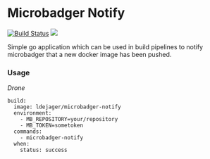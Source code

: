 # Microbadger Notify

[![Build Status](https://droneci.rwxlabs.io/api/badges/ldejager/microbadger-notify/status.svg)](https://droneci.rwxlabs.io/ldejager/microbadger-notify) [![](https://images.microbadger.com/badges/image/ldejager/microbadger-notify.svg)](https://microbadger.com/images/ldejager/microbadger-notify "Get your own image badge on microbadger.com")

Simple go application which can be used in build pipelines to notify microbadger that a new docker image has been pushed.

### Usage

*Drone*

```
build:
  image: ldejager/microbadger-notify
  environment:
    - MB_REPOSITORY=your/repository
    - MB_TOKEN=sometoken
  commands:
    - microbadger-notify
  when:
    status: success
```
